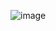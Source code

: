 ![image](https://github.com/NikitaLeon/Docker/assets/159457430/8987f648-576f-4c39-8deb-8d969a2db5b1)
